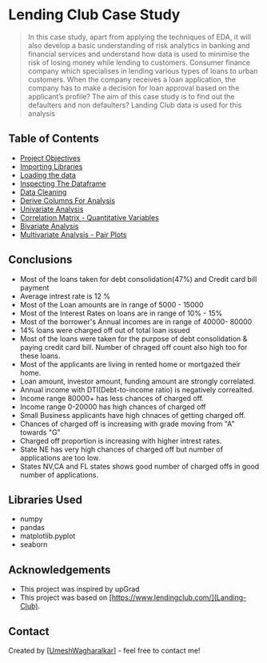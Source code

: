 # Lending Club Case Study
> In this case study, apart from applying the techniques of EDA, it will also develop a basic understanding of risk analytics in banking and financial services and understand how data is used to minimise the risk of losing money while lending to customers.
> Consumer finance company which specialises in lending various types of loans to urban customers. When the company receives a loan application, the company has to make a decision for loan approval based on the applicant’s profile?
> The aim of this case study is to find out the defaulters and non defaulters?
> Landing Club data is used for this analysis

## Table of Contents
* [Project Objectives](#General-information)
* [Importing Libraries](#Libraries-used)
* [Loading the data](#Data-Load)
* [Inspecting The Dataframe](#Data-Read)
* [Data Cleaning](#Data-Mining)
* [Derive Columns For Analysis](#Adding-additional-columns)
* [Univariate Analysis](#Catagorical-Variables)
* [Correlation Matrix - Quantitative Variables](#Correlation)
* [Bivariate Analysis](#By-Charts)
* [Multivariate Analysis - Pair Plots](#Multivatiate)

## Conclusions
- Most of the loans taken for debt consolidation(47%) and Credit card bill payment
- Average intrest rate is 12 %
- Most of the Loan amounts are in range of 5000 - 15000
- Most of the Interest Rates on loans are in range of 10% - 15%
- Most of the borrower's Annual incomes are in range of 40000- 80000
- 14% loans were charged off out of total loan issued
- Most of the loans were taken for the purpose of debt consolidation & paying credit card bill. Number of chraged off count also high too for these loans.
- Most of the applicants are living in rented home or mortgazed their home.
- Loan amount, investor amount, funding amount are strongly correlated.
- Annual income with DTI(Debt-to-income ratio) is negatively correalted.
- Income range 80000+  has less chances of charged off.
- Income range 0-20000 has high chances of charged off
- Small Business applicants have high chnaces of getting charged off.
- Chances of charged off is increasing with grade moving from "A" towards "G"
- Charged off proportion is increasing with higher intrest rates.
- State NE has very high chances of charged off but number of applications are too low.
- States NV,CA and FL states shows good number of charged offs in good number of applications.

## Libraries Used
- numpy
- pandas
- matplotlib.pyplot
- seaborn

## Acknowledgements
- This project was inspired by upGrad
- This project was based on [https://www.lendingclub.com/](Landing-Club).


## Contact
Created by [[UmeshWagharalkar](https://github.com/UmeshWagharalkar)] - feel free to contact me!
